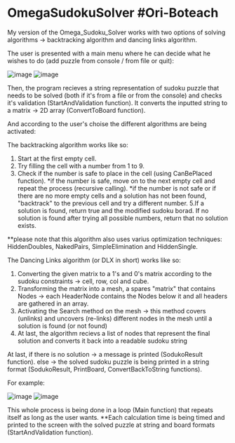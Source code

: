 # OmegaSudokuSolver #Ori-Boteach

My version of the Omega_Sudoku_Solver works with two options of solving algorithms -> backtracking algorithm and dancing links algorithm.

The user is presented with a main menu where he can decide what he wishes to do (add puzzle from console / from file or quit):

![image](https://user-images.githubusercontent.com/117098140/212703142-e269210d-0375-4ab5-bc4c-da6db83b19c7.png)
![image](https://user-images.githubusercontent.com/117098140/212703492-4a3a7149-b655-4cd9-a1be-2ec8c0e1a300.png)

Then, the program recieves a string representation of sudoku puzzle that needs to be solved (both if it's from a file or from the console)
and checks it's validation (StartAndValidation function).
It converts the inputted string to a matrix -> 2D array (ConvertToBoard function).

And according to the user's choise the different algorithms are being activated:

The backtracking algorithm works like so:
1. Start at the first empty cell.
2. Try filling the cell with a number from 1 to 9.
3. Check if the number is safe to place in the cell (using CanBePlaced function).
   *if the number is safe, move on to the next empty cell and repeat the process (recursive calling).
   *if the number is not safe or if there are no more empty cells and a solution has not been found, "backtrack" to the previous cell and try a different number.
5.If a solution is found, return true and the modified sudoku borad. If no solution is found after trying all possible numbers, return that no solution exists.

**please note that this algorithm also uses varius optimization techniques: HiddenDoubles, NakedPairs, SimpleElimination and HiddenSingle.

The Dancing Links algorithm (or DLX in short) works like so:
1. Converting the given matrix to a 1's and 0's matrix according to the sudoku constraints -> cell, row, col and cube.
2. Transforming the matrix into a mesh, a spares "matrix" that contains Nodes -> each HeaderNode contains the Nodes below it and all headers are gathered in an array.
3. Activating the Search method on the mesh -> this method covers (unlinks) and uncovers (re-links) different nodes in the mesh until a solution is found (or not found)
4. At last, the algorithm recievs a list of nodes that represent the final solution and converts it back into a readable sudoku string

At last, if there is no solution -> a message is printed (SodukoResult function).
      else -> the solved sudoku puzzle is being printed in a string format (SodukoResult, PrintBoard, ConvertBackToString functions).

For example:

![image](https://user-images.githubusercontent.com/117098140/212704114-cc7246a2-f16a-4b0f-9cbc-ba5a18a5ad45.png)
![image](https://user-images.githubusercontent.com/117098140/212704482-82403329-78e5-4d79-9d7b-98e6f9bed44b.png)
      
This whole process is being done in a loop (Main function) that repeats itself as long as the user wants.
**Each calculation time is being timed and printed to the screen with the solved puzzle at string and board formats (StartAndValidation function).
